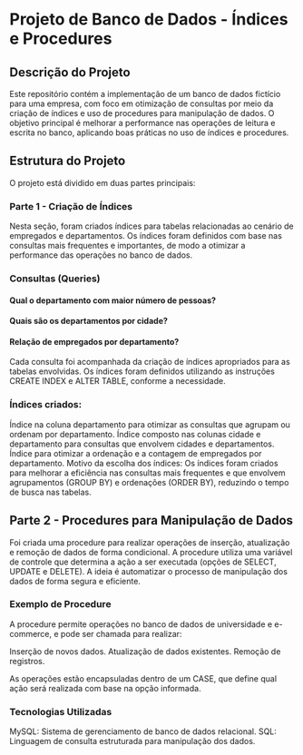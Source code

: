 # Projeto de Banco de Dados - Índices e Procedures

## Descrição do Projeto
Este repositório contém a implementação de um banco de dados fictício para uma empresa, com foco em otimização de consultas por meio da criação de índices e uso de procedures para manipulação de dados. O objetivo principal é melhorar a performance nas operações de leitura e escrita no banco, aplicando boas práticas no uso de índices e procedures.

## Estrutura do Projeto
O projeto está dividido em duas partes principais:

### Parte 1 - Criação de Índices
Nesta seção, foram criados índices para tabelas relacionadas ao cenário de empregados e departamentos. Os índices foram definidos com base nas consultas mais frequentes e importantes, de modo a otimizar a performance das operações no banco de dados.

### Consultas (Queries)
#### Qual o departamento com maior número de pessoas?
#### Quais são os departamentos por cidade?
#### Relação de empregados por departamento?

Cada consulta foi acompanhada da criação de índices apropriados para as tabelas envolvidas. Os índices foram definidos utilizando as instruções CREATE INDEX e ALTER TABLE, conforme a necessidade.

### Índices criados:

Índice na coluna departamento para otimizar as consultas que agrupam ou ordenam por departamento.
Índice composto nas colunas cidade e departamento para consultas que envolvem cidades e departamentos.
Índice para otimizar a ordenação e a contagem de empregados por departamento.
Motivo da escolha dos índices:
Os índices foram criados para melhorar a eficiência nas consultas mais frequentes e que envolvem agrupamentos (GROUP BY) e ordenações (ORDER BY), reduzindo o tempo de busca nas tabelas.

## Parte 2 - Procedures para Manipulação de Dados
Foi criada uma procedure para realizar operações de inserção, atualização e remoção de dados de forma condicional. A procedure utiliza uma variável de controle que determina a ação a ser executada (opções de SELECT, UPDATE e DELETE). A ideia é automatizar o processo de manipulação dos dados de forma segura e eficiente.

### Exemplo de Procedure
A procedure permite operações no banco de dados de universidade e e-commerce, e pode ser chamada para realizar:

Inserção de novos dados.
Atualização de dados existentes.
Remoção de registros.

As operações estão encapsuladas dentro de um CASE, que define qual ação será realizada com base na opção informada.

### Tecnologias Utilizadas
MySQL: Sistema de gerenciamento de banco de dados relacional.
SQL: Linguagem de consulta estruturada para manipulação dos dados.

